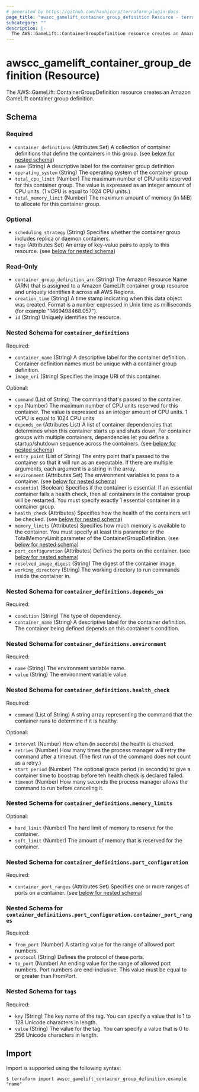 ```yaml
---
# generated by https://github.com/hashicorp/terraform-plugin-docs
page_title: "awscc_gamelift_container_group_definition Resource - terraform-provider-awscc"
subcategory: ""
description: |-
  The AWS::GameLift::ContainerGroupDefinition resource creates an Amazon GameLift container group definition.
---
```


# awscc_gamelift_container_group_definition (Resource)

The AWS::GameLift::ContainerGroupDefinition resource creates an Amazon GameLift container group definition.



<!-- schema generated by tfplugindocs -->
## Schema

### Required

- `container_definitions` (Attributes Set) A collection of container definitions that define the containers in this group. (see [below for nested schema](#nestedatt--container_definitions))
- `name` (String) A descriptive label for the container group definition.
- `operating_system` (String) The operating system of the container group
- `total_cpu_limit` (Number) The maximum number of CPU units reserved for this container group. The value is expressed as an integer amount of CPU units. (1 vCPU is equal to 1024 CPU units.)
- `total_memory_limit` (Number) The maximum amount of memory (in MiB) to allocate for this container group.

### Optional

- `scheduling_strategy` (String) Specifies whether the container group includes replica or daemon containers.
- `tags` (Attributes Set) An array of key-value pairs to apply to this resource. (see [below for nested schema](#nestedatt--tags))

### Read-Only

- `container_group_definition_arn` (String) The Amazon Resource Name (ARN) that is assigned to a Amazon GameLift container group resource and uniquely identifies it across all AWS Regions.
- `creation_time` (String) A time stamp indicating when this data object was created. Format is a number expressed in Unix time as milliseconds (for example "1469498468.057").
- `id` (String) Uniquely identifies the resource.

<a id="nestedatt--container_definitions"></a>
### Nested Schema for `container_definitions`

Required:

- `container_name` (String) A descriptive label for the container definition. Container definition names must be unique with a container group definition.
- `image_uri` (String) Specifies the image URI of this container.

Optional:

- `command` (List of String) The command that's passed to the container.
- `cpu` (Number) The maximum number of CPU units reserved for this container. The value is expressed as an integer amount of CPU units. 1 vCPU is equal to 1024 CPU units
- `depends_on` (Attributes List) A list of container dependencies that determines when this container starts up and shuts down. For container groups with multiple containers, dependencies let you define a startup/shutdown sequence across the containers. (see [below for nested schema](#nestedatt--container_definitions--depends_on))
- `entry_point` (List of String) The entry point that's passed to the container so that it will run as an executable. If there are multiple arguments, each argument is a string in the array.
- `environment` (Attributes Set) The environment variables to pass to a container. (see [below for nested schema](#nestedatt--container_definitions--environment))
- `essential` (Boolean) Specifies if the container is essential. If an essential container fails a health check, then all containers in the container group will be restarted. You must specify exactly 1 essential container in a container group.
- `health_check` (Attributes) Specifies how the health of the containers will be checked. (see [below for nested schema](#nestedatt--container_definitions--health_check))
- `memory_limits` (Attributes) Specifies how much memory is available to the container. You must specify at least this parameter or the TotalMemoryLimit parameter of the ContainerGroupDefinition. (see [below for nested schema](#nestedatt--container_definitions--memory_limits))
- `port_configuration` (Attributes) Defines the ports on the container. (see [below for nested schema](#nestedatt--container_definitions--port_configuration))
- `resolved_image_digest` (String) The digest of the container image.
- `working_directory` (String) The working directory to run commands inside the container in.

<a id="nestedatt--container_definitions--depends_on"></a>
### Nested Schema for `container_definitions.depends_on`

Required:

- `condition` (String) The type of dependency.
- `container_name` (String) A descriptive label for the container definition. The container being defined depends on this container's condition.


<a id="nestedatt--container_definitions--environment"></a>
### Nested Schema for `container_definitions.environment`

Required:

- `name` (String) The environment variable name.
- `value` (String) The environment variable value.


<a id="nestedatt--container_definitions--health_check"></a>
### Nested Schema for `container_definitions.health_check`

Required:

- `command` (List of String) A string array representing the command that the container runs to determine if it is healthy.

Optional:

- `interval` (Number) How often (in seconds) the health is checked.
- `retries` (Number) How many times the process manager will retry the command after a timeout. (The first run of the command does not count as a retry.)
- `start_period` (Number) The optional grace period (in seconds) to give a container time to boostrap before teh health check is declared failed.
- `timeout` (Number) How many seconds the process manager allows the command to run before canceling it.


<a id="nestedatt--container_definitions--memory_limits"></a>
### Nested Schema for `container_definitions.memory_limits`

Optional:

- `hard_limit` (Number) The hard limit of memory to reserve for the container.
- `soft_limit` (Number) The amount of memory that is reserved for the container.


<a id="nestedatt--container_definitions--port_configuration"></a>
### Nested Schema for `container_definitions.port_configuration`

Required:

- `container_port_ranges` (Attributes Set) Specifies one or more ranges of ports on a container. (see [below for nested schema](#nestedatt--container_definitions--port_configuration--container_port_ranges))

<a id="nestedatt--container_definitions--port_configuration--container_port_ranges"></a>
### Nested Schema for `container_definitions.port_configuration.container_port_ranges`

Required:

- `from_port` (Number) A starting value for the range of allowed port numbers.
- `protocol` (String) Defines the protocol of these ports.
- `to_port` (Number) An ending value for the range of allowed port numbers. Port numbers are end-inclusive. This value must be equal to or greater than FromPort.




<a id="nestedatt--tags"></a>
### Nested Schema for `tags`

Required:

- `key` (String) The key name of the tag. You can specify a value that is 1 to 128 Unicode characters in length.
- `value` (String) The value for the tag. You can specify a value that is 0 to 256 Unicode characters in length.

## Import

Import is supported using the following syntax:

```shell
$ terraform import awscc_gamelift_container_group_definition.example "name"
```
